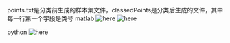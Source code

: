 points.txt是分类前生成的样本集文件，classedPoints是分类后生成的文件，其中每一行第一个字段是类号
matlab
![here](https://github.com/xdr940/Algorithm2/blob/master/DBSCAN2/matlab_call/result.jpg)
![here](https://github.com/xdr940/Algorithm2/blob/master/DBSCAN2/matlab_call/result2.jpg)

python
![here](https://github.com/xdr940/Algorithm2/blob/master/DBSCAN2/python_call/result.jpg)
